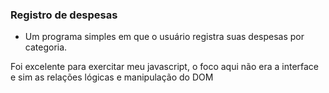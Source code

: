 ### Registro de despesas

- Um programa simples em que o usuário registra suas despesas por categoria.

Foi excelente para exercitar meu javascript, o foco aqui não era a interface e sim 
as relações lógicas e manipulação do DOM
